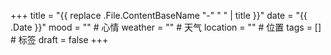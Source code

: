 +++
title = "{{ replace .File.ContentBaseName "-" " " | title }}"
date = "{{ .Date }}"
mood = "" # 心情
weather = "" # 天气
location = "" # 位置
tags = [] # 标签
draft = false
+++ 